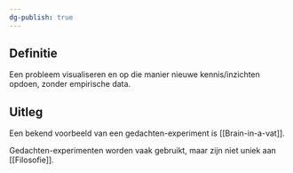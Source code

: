 ```yaml
---
dg-publish: true
---
```

## Definitie
Een probleem visualiseren en op die manier nieuwe kennis/inzichten opdoen, zonder empirische data.

## Uitleg
Een bekend voorbeeld van een gedachten-experiment is [[Brain-in-a-vat]]. 

Gedachten-experimenten worden vaak gebruikt, maar zijn niet uniek aan [[Filosofie]].